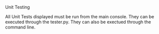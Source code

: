 Unit Testing

All Unit Tests displayed must be run from the main console.
They can be executed through the tester.py.
They can also be exectued through the command line.
